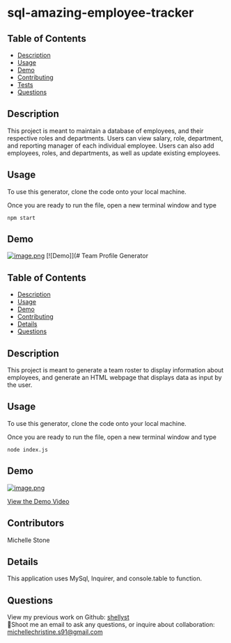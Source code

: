 # sql-amazing-employee-tracker

## Table of Contents

- [Description](#description)
- [Usage](#usage)
- [Demo](#demo)
- [Contributing](#contributing)
- [Tests](#tests)
- [Questions](#questions)

## Description

This project is meant to maintain a database of employees, and their respective roles and departments. Users can view salary, role, department, and reporting manager of each individual employee. Users can also add employees, roles, and departments, as well as update existing employees.

## Usage

To use this generator, clone the code onto your local machine.

Once you are ready to run the file, open a new terminal window and type

```
npm start
```

## Demo

[![image.png](https://i.postimg.cc/tgvmSBXg/image.png)](https://postimg.cc/kV8cDFRr)
[![Demo]](# Team Profile Generator

## Table of Contents

- [Description](#description)
- [Usage](#usage)
- [Demo](#demo)
- [Contributing](#contributing)
- [Details](#details)
- [Questions](#questions)

## Description

This project is meant to generate a team roster to display information about employees, and generate an HTML webpage that displays data as input by the user.

## Usage

To use this generator, clone the code onto your local machine.

Once you are ready to run the file, open a new terminal window and type

```
node index.js
```

## Demo

[![image.png](https://i.postimg.cc/DfqVDxvq/image.png)](https://postimg.cc/NLfP27rM)

[View the Demo Video](https://drive.google.com/file/d/1IF-myghmC7E9JuUYd3dkv1CBJXvdUAau/view?usp=sharing)

## Contributors

Michelle Stone

## Details

This application uses MySql, Inquirer, and console.table to function.

## Questions

View my previous work on Github: [shellyst](https://github.com/shellyst)
</br>
📧Shoot me an email to ask any questions, or inquire about collaboration: michellechristine.s91@gmail.com
